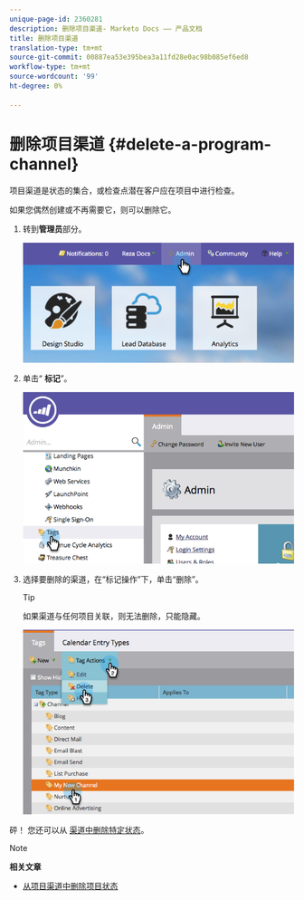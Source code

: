 ```yaml
---
unique-page-id: 2360281
description: 删除项目渠道- Marketo Docs —— 产品文档
title: 删除项目渠道
translation-type: tm+mt
source-git-commit: 00887ea53e395bea3a11fd28e0ac98b085ef6ed8
workflow-type: tm+mt
source-wordcount: '99'
ht-degree: 0%

---
```



# 删除项目渠道 {#delete-a-program-channel}

项目渠道是状态的集合，或检查点潜在客户应在项目中进行检查。

如果您偶然创建或不再需要它，则可以删除它。

1. 转到**管理员**部分。

   ![](assets/image2014-9-24-16-3a6-3a41.png)

1. 单击“ **标记**”。

   ![](assets/image2014-9-24-16-3a7-3a33.png)

1. 选择要删除的渠道，在“标记操作”下，单击“删除”。

   >[!TIP]
   >
   >如果渠道与任何项目关联，则无法删除，只能隐藏。

   ![](assets/image2014-9-24-16-3a10-3a59.png)

砰！ 您还可以从 [渠道中删除特定状态](delete-a-program-status-from-a-program-channel.md)。

>[!NOTE]
>
>**相关文章**
>
>* [从项目渠道中删除项目状态](delete-a-program-status-from-a-program-channel.md)

>



